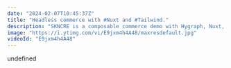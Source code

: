 ```yaml
---
date: "2024-02-07T10:45:37Z"
title: "Headless commerce with #Nuxt and #Tailwind."
description: "SKNCRE is a composable commerce demo with Hygraph, Nuxt, Tailwind, and an external API for product data.\n\nSee the demo: https://skncre-cosmetics-hygraph.vercel.app/\nClone the Hygraph project: https://app.hygraph.com/clone/f67b7c52af504cd9a19de912423b2e40?name=Hygraph%20SKNCRE\nGithub repo: https://github.com/timbenniks/skncre-cosmetics-hygraph\n\nRead more: https://hygraph.com/blog/skncre-hygraph-cosmetics-demo\nHygraph Community: https://slack.hygraph.com\n\nSKNCRE is a fictitious cosmetics brand selling costly snail slime skin care products: face serum, face cream, eye contour, and the SKNCRE bundle. What you often see in composable e-commerce is that the product information lives in a specialized management system (a PIM), the content of the website in a CMS, and commerce features such as a cart, checkout, account, and payments in yet another system (a commerce engine).\n\nIn this example, all pages, content, and media are stored in Hygraph, but the products come from an external system – in this case, a mock API called Federate This. We expose the data in Hygraph via Content Federation. Developers query the CMS for product data, while editors can use the data inside the CMS while they combine editing native and federated content as if it were the same. The beauty is that developers and content editors do not need to understand the external product API as they use it directly through Hygraph.\n\nFederate This: https://federatethis.com\nHygraph: https://hygraph.com\nHygraph Community: https://slack.hygraph.com"
image: "https://i.ytimg.com/vi/E9jxm4h4A48/maxresdefault.jpg"
videoId: "E9jxm4h4A48"
---
```


undefined
